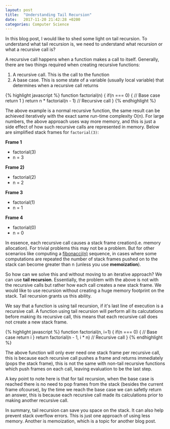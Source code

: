 ```yaml
---
layout: post
title:  "Understanding Tail Recursion"
date:   2017-11-20 21:42:28 +0200
categories: Computer Science
---
```


In this blog post, I would like to shed some light on tail recursion. To understand what tail recursion is, we need to understand what recursion or what a recursive call is?

A recursive call happens when a function makes a call to itself. Generally, there are two things required when creating recursive functions: 

1. A recursive call. This is the call to the function
2. A base case. This is some state of a variable (usually local variable) that determines when a recursive call returns

{% highlight javascript %}
  function factorial(n) {
    if(n === 0) { // Base case
      return 1
    }
    return n * factorial(n - 1) // Recursive call
  }
{% endhighlight %}

The above example is a normal recursive function, the same result can be achieved iteratively with the exact same run-time complexity O(n). For large numbers, the above approach uses way more memory, and this is just a side effect of how such recursive calls are represented in memory. Below are simplified stack frames for `factorial(3)`:

**Frame 1**
  
  - factorial(3)
  - n = 3

**Frame 2)**
  - factorial(2)
  - n = 2

**Frame 3**
  - factorial(1)
  - n = 1

**Frame 4**
  - factorial(0)
  - n = 0

In essence, each recursive call causes a stack frame creation(i.e. memory allocation). For trivial problems this may not be a problem. But for other scenarios like computing a [fibonacci(n)](https://stackoverflow.com/questions/13826810/fast-fibonacci-recursion) sequence, in cases where some computations are repeated the number of stack frames pushed on to the stack can become greater than n (unless you use __memoization__). 

So how can we solve this and without moving to an iterative approach? We can use __tail recursion__. Essentially, the problem with the above is not with the recursive calls but rather how each call creates a new stack frame. We would like to use recursion without creating a huge memory footprint on the stack. Tail recursion grants us this ability. 

We say that a function is using tail recursion, if it's last line of execution is a recursive call. A function using tail recursion will perform all its calcutations before making its recursive call, this means that each recursive call does not create a new stack frame. 

{% highlight javascript %}
  function factorial(n, i=1) {
    if(n === 0) { // Base case
      return i 
    }
    return factorial(n - 1, i * n) // Recursive call
  }
{% endhighlight %}

The above function will only ever need one stack frame per recursive call, this is because each recursive call pushes a frame and returns immediately (pops the stack frame), this is not the same with non-tail recursive functions which push frames on each call, leaving evaluation to be the last step. 

A key point to note here is that for tail recursion, when the base case is reached there is no need to pop frames from the stack (besides the current frame ofcourse), by the time we reach the base case we can safetly return an answer, this is because each recursive call made its calculations prior to making another recursive call. 

In summary, tail recursion can save you space on the stack. It can also help prevent stack overflow errors. This is just one approach of using less memory. Another is memoization, which is a topic for another blog post. 

